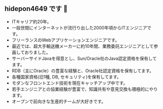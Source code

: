 ## hidepon4649 です 👋

<!--
**hidepon4649/hidepon4649** is a ✨ _special_ ✨ repository because its `README.md` (this file) appears on your GitHub profile.

Here are some ideas to get you started:

- 🔭 I’m currently working on ...
- 🌱 I’m currently learning ...
- 👯 I’m looking to collaborate on ...
- 🤔 I’m looking for help with ...
- 💬 Ask me about ...
- 📫 How to reach me: ...
- 😄 Pronouns: ...
- ⚡ Fun fact: ...
-->

- ITキャリア約20年。
- 一般世間にインターネットが流行り出した2000年頃からITエンジニアです。
- フリーランスのWebアプリケーションエンジニアです。
- 最近では、超大手輸送機メーカーに約10年間、業務委託エンジニアとして参画しておりました。
- サーバーサイドJavaを得意とし、Sun/Oracle社のJava認定資格を保有してます。
- RDB（主にOracle）の豊富な経験と、Oracle社認定資格を保有してます。
- 各種国家資格(旧1種, DB, セキュリティ)を保有してます。
- モダンなフロントエンド技術を現在キャッチアップ中です。
- 若手エンジニアとの協業経験が豊富で、知識共有や意見交換も積極的にやります。
- オープンで前向きな生産的チームが大好きです。
